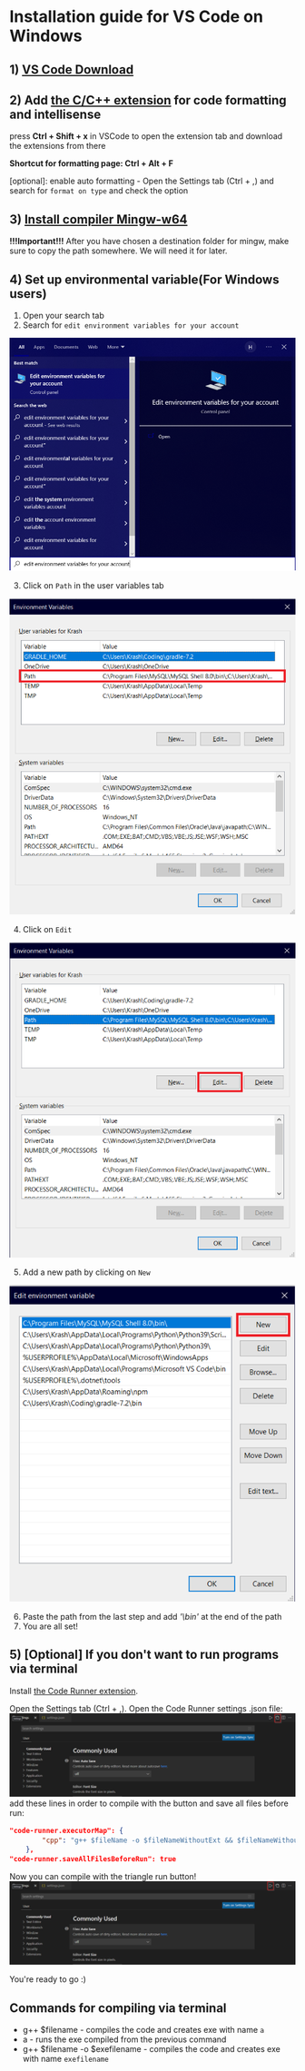 # Installation guide for VS Code on Windows

## 1) [VS Code Download](https://code.visualstudio.com/download)

## 2) Add [the C/C++ extension](https://marketplace.visualstudio.com/items?itemName=ms-vscode.cpptools) for code formatting and intellisense

press **Ctrl + Shift + x** in VSCode to open the extension tab and download the extensions from there

**Shortcut for formatting page: Ctrl + Alt + F**

[optional]: enable auto formatting  - Open the Settings tab (Ctrl + ,) and search for `format on type` and check the option

## 3) [Install compiler Mingw-w64](https://sourceforge.net/projects/mingw-w64/files/Toolchains%20targetting%20Win32/Personal%20Builds/mingw-builds/installer/mingw-w64-install.exe/download)
**!!!Important!!!**
After you have chosen a destination folder for mingw, make sure to copy the path somewhere.
We will need it for later.

## 4) Set up environmental variable(For Windows users)
1. Open your search tab
2. Search for `edit environment variables for your account`

![](./assets/3.png)

3. Click on `Path` in the user variables tab

![](./assets/4.png)

4. Click on `Edit`

![](./assets/5.png)

5. Add a new path by clicking on `New`

![](./assets/6.png)

6. Paste the path from the last step and add *'\bin'* at the end of the path
7. You are all set!

## 5) [Optional] If you don't want to run programs via terminal

Install [the Code Runner extension](https://marketplace.visualstudio.com/items?itemName=formulahendry.code-runner).

Open the Settings tab (Ctrl + ,).
Open the Code Runner settings .json file:
![](./assets/1.png)
add these lines in order to compile with the button and save all files before run:
```json
"code-runner.executorMap": {
        "cpp": "g++ $fileName -o $fileNameWithoutExt && $fileNameWithoutExt"
    },
"code-runner.saveAllFilesBeforeRun": true
```

Now you can compile with the triangle run button!
![](./assets/2.png)

You're ready to go :)

## Commands for compiling via terminal

- g++ $filename - compiles the code and creates exe with name `a`
- a - runs the exe compiled from the previous command
- g++ $filename -o $exefilename - compiles the code and creates exe with name `exefilename`